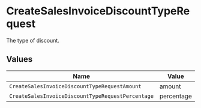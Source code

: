 # CreateSalesInvoiceDiscountTypeRequest

The type of discount.


## Values

| Name                                              | Value                                             |
| ------------------------------------------------- | ------------------------------------------------- |
| `CreateSalesInvoiceDiscountTypeRequestAmount`     | amount                                            |
| `CreateSalesInvoiceDiscountTypeRequestPercentage` | percentage                                        |